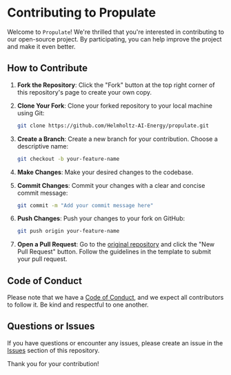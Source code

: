 # Contributing to Propulate

Welcome to ``Propulate``! We're thrilled that you're interested in contributing to our open-source project. By participating, you can help improve the project and make it even better.

## How to Contribute

1. **Fork the Repository**: Click the "Fork" button at the top right corner of this repository's page to create your own copy.

2. **Clone Your Fork**: Clone your forked repository to your local machine using Git:
   ```bash
   git clone https://github.com/Helmholtz-AI-Energy/propulate.git
   ```

3. **Create a Branch**: Create a new branch for your contribution. Choose a descriptive name:
   ```bash
   git checkout -b your-feature-name
   ```

4. **Make Changes**: Make your desired changes to the codebase.

5. **Commit Changes**: Commit your changes with a clear and concise commit message:
   ```bash
   git commit -m "Add your commit message here"
   ```

6. **Push Changes**: Push your changes to your fork on GitHub:
   ```bash
   git push origin your-feature-name
   ```

7. **Open a Pull Request**: Go to the [original repository](https://github.com/Helmholtz-AI-Energy/propulate.git) and click the "New Pull Request" button. Follow the guidelines in the template to submit your pull request.

## Code of Conduct

Please note that we have a [Code of Conduct](CODE_OF_CONDUCT.md), and we expect all contributors to follow it. Be kind and respectful to one another.

## Questions or Issues

If you have questions or encounter any issues, please create an issue in the [Issues](https://github.com/Helmholtz-AI-Energy/propulate.git/issues) section of this repository.

Thank you for your contribution!
```
